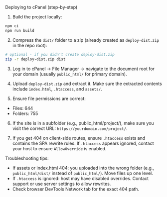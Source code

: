 Deploying to cPanel (step-by-step)

1. Build the project locally:

```bash
npm ci
npm run build
```

2. Compress the `dist/` folder to a zip (already created as `deploy-dist.zip` in the repo root):

```bash
# optional - if you didn't create deploy-dist.zip
zip -r deploy-dist.zip dist
```

3. Log in to cPanel -> File Manager -> navigate to the document root for your domain (usually `public_html/` for primary domain).

4. Upload `deploy-dist.zip` and extract it. Make sure the extracted contents include `index.html`, `.htaccess`, and `assets/`.

5. Ensure file permissions are correct:

- Files: 644
- Folders: 755

6. If the site is in a subfolder (e.g., public_html/project/), make sure you visit the correct URL: `https://yourdomain.com/project/`.

7. If you get 404 on client-side routes, ensure `.htaccess` exists and contains the SPA rewrite rules. If `.htaccess` appears ignored, contact your host to ensure `AllowOverride` is enabled.


Troubleshooting tips:

- If assets or index.html 404: you uploaded into the wrong folder (e.g., `public_html/dist/` instead of `public_html/`). Move files up one level.
- If `.htaccess` is ignored: host may have disabled overrides. Contact support or use server settings to allow rewrites.
- Check browser DevTools Network tab for the exact 404 path.
